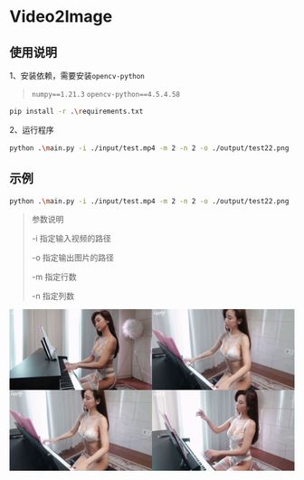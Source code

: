 # Video2Image

## 使用说明

1、安装依赖，需要安装`opencv-python`

> `numpy==1.21.3`
> `opencv-python==4.5.4.58`

```bash
pip install -r .\requirements.txt
```



2、运行程序

```bash
python .\main.py -i ./input/test.mp4 -m 2 -n 2 -o ./output/test22.png
```



## 示例

```bash
python .\main.py -i ./input/test.mp4 -m 2 -n 2 -o ./output/test22.png
```

>参数说明
>
>-i  	指定输入视频的路径
>
>-o 	指定输出图片的路径
>
>-m	指定行数
>
>-n	 指定列数

![test22](README.assets/test22.png)

